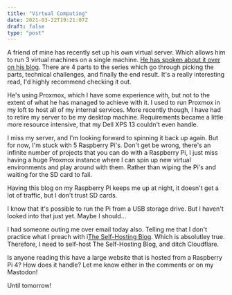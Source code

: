 ```yaml
---
title: "Virtual Computing"
date: 2021-03-22T19:21:07Z
draft: false
type: "post"
---
```


A friend of mine has recently set up his own virtual server. Which allows him to run 3 virtual machines on a single machine. [He has spoken about it over on his blog](https://www.pietersartain.com/post/2020-08-05-personal-virtual-computing-i/). There are 4 parts to the series which go through picking the parts, technical challenges, and finally the end result. It's a really interesting read, I'd highly recommend checking it out.

He's using Proxmox, which I have some experience with, but not to the extent of what he has managed to achieve with it. I used to run Proxmox in my loft to host all of my internal services. More recently though, I have had to retire my server to be my desktop machine. Requirements became a little more resource intensive, that my Dell XPS 13 couldn't even handle. 

I miss my server, and I'm looking forward to spinning it back up again. But for now, I'm stuck with 5 Raspberry Pi's. Don't get be wrong, there's an infinite number of projects that you can do with a Raspberry Pi, I just miss having a huge Proxmox instance where I can spin up new virtual environments and play around with them. Rather than wiping the Pi's and waiting for the SD card to fail.

Having this blog on my Raspberry Pi keeps me up at night, it doesn't get a lot of traffic, but I don't trust SD cards.

I know that it's possible to run the Pi from a USB storage drive. But I haven't looked into that just yet. Maybe I should...

I had someone outing me over email today also. Telling me that I don't practice what I preach with i[The Self-Hosting Blog](https://theselfhostingblog.com). Which is absolutley true. Therefore, I need to self-host The Self-Hosting Blog, and ditch Cloudflare.

Is anyone reading this have a large website that is hosted from a Raspberry Pi 4? How does it handle? Let me know either in the comments or on my Mastodon!

Until tomorrow!
